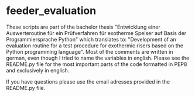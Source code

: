 # feeder_evaluation
These scripts are part of the bachelor thesis "Entwicklung einer Auswerteroutine für ein Prüfverfahren für exotherme Speiser auf Basis der Programmiersprache Python" which translates to: "Development of an evaluation routine for a test procedure for exothermic risers based on the Python programming language". Most of the comments are written in german, even though I tried to name the variables in english. Please see the README.py file for the most important parts of the code formatted in PEP8 and exclusively in english.

If you have questions please use the email adresses provided in the README.py file.
